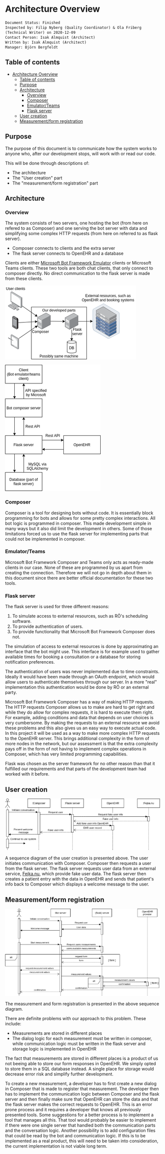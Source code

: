 # Architecture Overview

    Document Status: Finished
    Inspected by: Filip Nyberg (Quality Coordinator) & Ola Friberg (Technical Writer) on 2020-12-09
    Contact Person: Isak Almquist (Architect)
    Written by: Isak Almquist (Architect)
    Manager: Björn Bergfeldt

## Table of contents

- [Architecture Overview](#architecture-overview)
  - [Table of contents](#table-of-contents)
  - [Purpose](#purpose)
  - [Architecture](#architecture)
    - [Overview](#overview)
    - [Composer](#composer)
    - [Emulator/Teams](#emulatorteams)
    - [Flask server](#flask-server)
  - [User creation](#user-creation)
  - [Measurement/form registration](#measurementform-registration)

## Purpose

The purpose of this document is to communicate how the system works to anyone
who, after our development stops, will work with or read our code.

This will be done through descriptions of:
* The architecture
* The "User creation" part
* The "measurement/form registration" part

## Architecture

### Overview

The system consists of two servers, one hosting the bot (from here on refered to
as Composer) and one serving the bot server with data and simplifying
some complex HTTP requests (from here on referred to as flask server).

- Composer connects to clients and the extra server 
- The flask server connects to OpenEHR and a database

Clients are either
[Microsoft Bot Framework Emulator](https://github.com/microsoft/BotFramework-Emulator)
clients or Microsoft Teams clients. These two tools are both chat clients, that only
connect to composer directly. No direct communication to the flask server is
made from these clients.

![](pictures/deployment-view.png)

![](pictures/execution-view.png)

### Composer

Composer is a tool for designing bots without code. It is essentially block 
programming for bots and allows for some pretty complex interactions. All bot logic is programmed in composer. This made development simple in many ways but it also did limit the development in others. Some of those limitations
forced us to use the flask server for implementing parts that could not be implemented in composer.

### Emulator/Teams

Microsoft Bot Framework Composer and Teams only acts as ready-made clients in
our case. None of these are programmed by us apart from creating the connection.
Therefore we will not go in depth about them in this document since there are 
better official documentation for these two tools. 

### Flask server

The flask server is used for three different reasons:

1. To simulate access to external resources, such as RÖ's scheduling software.
2. To provide authentication of users.
3. To provide functionality that Microsoft Bot Framework Composer does not.

The simulation of access to external resources is done by approximating an
interface that the bot might use. This interface is for example used to gather
available times for booking a consultation or a database for storing
notification preferences.

The authentication of users was never implemented due to time constraints.
Ideally it would have been made through an OAuth endpoint, which would allow
users to authenticate themselves through our server. In a more "real"
implementation this authentication would be done by RÖ or an external party.

Microsoft Bot Framework Composer has a way of making HTTP requests. The HTTP
requests Composer allows us to make are hard to get right and while they do
allow for complex requests, it is hard to execute them right. For example,
adding conditions and data that depends on user choices is very cumbersome. By
making the requests to an external resource we avoid these problems and this
also gives us an easy way to execute actual code. In this project it will be
used as a way to make more complex HTTP requests to the OpenEHR server. This
brings additional complexity in the form of more nodes in the network, but our
assessment is that the extra complexity pays off in the form of not having to
implement complex operations in Composer, which has very limited programming
capabilities.

Flask was chosen as the server framework for no other reason than that it
fulfilled our requirements and that parts of the development team had worked
with it before.

## User creation

![](pictures/create-user-sequence.png)

A sequence diagram of the user creation is presented above. The user initiates
communication with Composer. Composer then requests a user from the flask server.
The flask server requests user data from an external service,
[Fejka.nu](fejka.nu), which provide fake user data. The flask server then
creates a patient entry with the data in OpenEHR and sends that patient's info
back to Composer which displays a welcome message to the user.

## Measurement/form registration

![](pictures/measurement-sequence.png)

The measurement and form registration is presented in the above sequence diagram.

There are definite problems with our approach to this problem. These include:
* Measurements are stored in different places
* The dialog logic for each measurement must be written in composer, while communication logic must be written in the flask server and storage logic is implemented in OpenEHR

The fact that measurements are stored in different places is a product of us not
beeing able to store our form responses in OpenEHR. We simply opted to store
them in a SQL database instead. A single place for storage would decrease error
risk and simplify further development.

To create a new measurement, a developer has to first create a new dialog in
Composer that is made to register that measurement. The developer then has to
implement the communication logic between Composer and the flask server and then
finally make sure that OpenEHR can store the data and that the flask server
makes the correct requests to OpenEHR. This is an error prone process and it
requires a developer that knows all previously presented tools. Some suggestions
for a better process is to implement a tool that manages all this. That tool
would probably be easier to implement if there were one single server that
handled both the communication parts and the conversation logic. Another
possibility is to add configuration files that could be read by the bot and
communication logic. If this is to be implemented as a real product, this will
need to be taken into consideration, the current implementation is not viable
long term.
